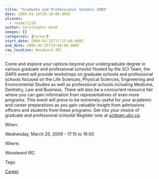 ```yaml
---
title: "Graduate and Professional Schools 2009"
date: 2009-03-18T20:38:00.000Z
aliases:
  - /node/1219
author: Christopher Head
images: []
categories: [Career]
start_date: 2009-03-25T17:15:00.000Z
end_date: 2009-03-25T19:00:00.000Z
raw_location: Woodward IRC
---
```


Come and explore your options beyond your undergraduate degree in various graduate and professional schools! Hosted by the SCI Team, the GAPS event will provide workshops on graduate schools and professional schools focused on the Life Sciences, Physical Sciences, Engineering and Environmental Studies as well as professional schools including Medicine, Dentistry, Law and Business. There will also be a concurrent resource fair where you can gain information from representatives of even more programs. This event will prove to be extremely useful for your academic and career preparations as you gain valuable insight from admissions officers and students from these programs. Get into your choice of graduate and professional schools!
Register now at [sciteam.ubc.ca](http://sciteam.ubc.ca/).

When: 

Wednesday, March 25, 2009 - 17:15 to 19:00

Where: 

Woodward IRC

Tags: 

[Career](/career)
